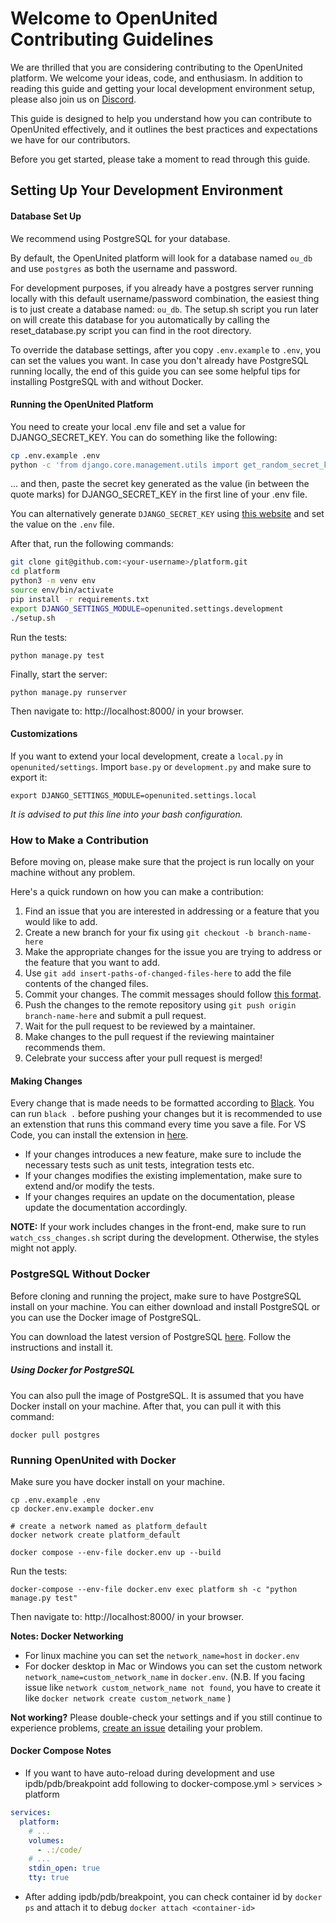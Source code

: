 # Welcome to OpenUnited Contributing Guidelines

We are thrilled that you are considering contributing to the OpenUnited platform. We welcome your ideas, code, and enthusiasm. In addition to reading this guide and getting your local development environment setup, please also join us on [Discord](https://discord.gg/T3xevYvWey).

This guide is designed to help you understand how you can contribute to OpenUnited effectively, and it outlines the best practices and expectations we have for our contributors.

Before you get started, please take a moment to read through this guide.

## Setting Up Your Development Environment

#### Database Set Up

We recommend using PostgreSQL for your database. 

By default, the OpenUnited platform will look for a database named `ou_db` and use `postgres` as both the username and password.

For development purposes, if you already have a postgres server running locally with this default username/password combination, the easiest thing is to just create a database named: `ou_db`. The setup.sh script you run later on will create this database for you automatically by calling the reset_database.py script you can find in the root directory.

To override the database settings, after you copy `.env.example` to `.env`, you can set the values you want. In case you don't already have PostgreSQL running locally, the end of this guide you can see some helpful tips for installing PostgreSQL with and without Docker.

#### Running the OpenUnited Platform

You need to create your local .env file and set a value for DJANGO_SECRET_KEY. You can do something like the following:

```bash
cp .env.example .env
python -c 'from django.core.management.utils import get_random_secret_key; print(get_random_secret_key())'
```

... and then, paste the secret key generated as the value (in between the quote marks) for DJANGO_SECRET_KEY in the first line of your .env file.

You can alternatively generate `DJANGO_SECRET_KEY` using [this website](https://djecrety.ir/) and set the value on the `.env` file.

After that, run the following commands:

```bash
git clone git@github.com:<your-username>/platform.git
cd platform
python3 -m venv env
source env/bin/activate
pip install -r requirements.txt
export DJANGO_SETTINGS_MODULE=openunited.settings.development
./setup.sh
```

Run the tests:

`python manage.py test`

Finally, start the server:

`python manage.py runserver`

Then navigate to: http://localhost:8000/ in your browser.

#### Customizations

If you want to extend your local development, create a `local.py` in `openunited/settings`. Import `base.py` or `development.py` and make sure to export it:

`export DJANGO_SETTINGS_MODULE=openunited.settings.local`

*It is advised to put this line into your bash configuration.*

### How to Make a Contribution

Before moving on, please make sure that the project is run locally on your machine without any problem.

Here's a quick rundown on how you can make a contribution:

1) Find an issue that you are interested in addressing or a feature that you would like to add.
2) Create a new branch for your fix using `git checkout -b branch-name-here`
3) Make the appropriate changes for the issue you are trying to address or the feature that you want to add.
4) Use `git add insert-paths-of-changed-files-here` to add the file contents of the changed files.
5) Commit your changes. The commit messages should follow [this format](https://github.com/angular/angular.js/blob/master/DEVELOPERS.md#commit-message-format).
6) Push the changes to the remote repository using `git push origin branch-name-here` and submit a pull request.
7) Wait for the pull request to be reviewed by a maintainer.
8) Make changes to the pull request if the reviewing maintainer recommends them.
9) Celebrate your success after your pull request is merged!

#### Making Changes

Every change that is made needs to be formatted according to [Black](https://black.readthedocs.io/en/stable/).
You can run `black .` before pushing your changes but it is recommended to use an extenstion that runs this command every time you save a file.
For VS Code, you can install the extension in [here](https://marketplace.visualstudio.com/items?itemName=ms-python.black-formatter).

- If your changes introduces a new feature, make sure to include the necessary tests such as unit tests, integration tests etc.
- If your changes modifies the existing implementation, make sure to extend and/or modify the tests.
- If your changes requires an update on the documentation, please update the documentation accordingly.

**NOTE:** If your work includes changes in the front-end, make sure to run `watch_css_changes.sh` script during the development. Otherwise, the styles might not apply.



### PostgreSQL Without Docker

Before cloning and running the project, make sure to have PostgreSQL install on your machine. You can either download and install PostgreSQL or you can use the Docker image of PostgreSQL.

You can download the latest version of PostgreSQL [here](https://www.postgresql.org/download/). Follow the instructions and install it.

##### Using Docker for PostgreSQL

You can also pull the image of PostgreSQL. It is assumed that you have Docker install on your machine. After that, you can pull it with this command:

`docker pull postgres`


### Running OpenUnited with Docker

Make sure you have docker install on your machine.

```
cp .env.example .env
cp docker.env.example docker.env

# create a network named as platform_default
docker network create platform_default

docker compose --env-file docker.env up --build
```

Run the tests:

`docker-compose --env-file docker.env exec platform sh -c "python manage.py test"`

Then navigate to: http://localhost:8000/ in your browser.

**Notes: Docker Networking**

- For linux machine you can set the `network_name=host` in `docker.env`
- For docker desktop in Mac or Windows you can set the custom network `network_name=custom_network_name` in `docker.env`.
(N.B. If you facing issue like `network custom_network_name not found`, you have to create it like `docker network create custom_network_name` )

**Not working?** Please double-check your settings and if you still continue to experience problems, [create an issue](https://github.com/OpenUnited/platform/issues) detailing your problem.

#### Docker Compose Notes

- If you want to have auto-reload during development and use ipdb/pdb/breakpoint add following to docker-compose.yml > services > platform

```yaml
services:
  platform:
    # ...
    volumes:
      - .:/code/
    # ...
    stdin_open: true
    tty: true

```

- After adding ipdb/pdb/breakpoint, you can check container id by `docker ps` and attach it to debug `docker attach <container-id>`
